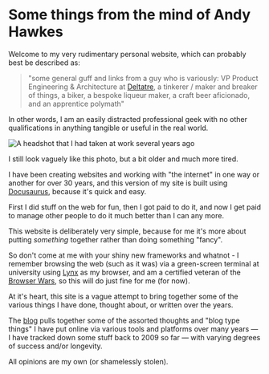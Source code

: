 # Some things from the mind of Andy Hawkes

Welcome to my very rudimentary personal website, which can probably best be described as:

> "some general guff and links from a guy who is variously: VP Product Engineering & Architecture at [Deltatre](https://www.deltatre.com/streaming-and-digital), a tinkerer / maker and breaker of things, a biker, a bespoke liqueur maker, a craft beer aficionado, and an apprentice polymath"

In other words, I am an easily distracted professional geek with no other qualifications in anything tangible or useful in the real world.

![A headshot that I had taken at work several years ago](/img/mugshot.jpg)

I still look vaguely like this photo, but a bit older and much more tired.

I have been creating websites and working with "the internet" in one way or another for over 30 years, and this version of my site is built using [Docusaurus](https://docusaurus.io/), because it's quick and easy.

First I did stuff on the web for fun, then I got paid to do it, and now I get paid to manage other people to do it much better than I can any more.

This website is deliberately very simple, because for me it's more about putting _something_ together rather than doing something "fancy".

So don't come at me with your shiny new frameworks and whatnot - I remember browsing the web (such as it was) via a green-screen terminal at university using [Lynx](https://en.wikipedia.org/wiki/Lynx_(web_browser)) as my browser, and am a certified veteran of the [Browser Wars](https://en.wikipedia.org/wiki/Browser_wars), so this will do just fine for me (for now).

At it's heart, this site is a vague attempt to bring together some of the various things I have done, thought about, or written over the years.

The [blog](blog) pulls together some of the assorted thoughts and "blog type things" I have put online via various tools and platforms over many years — I have tracked down some stuff back to 2009 so far — with varying degrees of success and/or longevity.

<!-- The [writing](writing) section is an attempt to get some of the longer ideas that have been bouncing round my head down in writing in some form. Some of it might be interesting to people who aren't me. Some of it probably isn't. But it's here anyway - hurray for the internet! -->

All opinions are my own (or shamelessly stolen).
